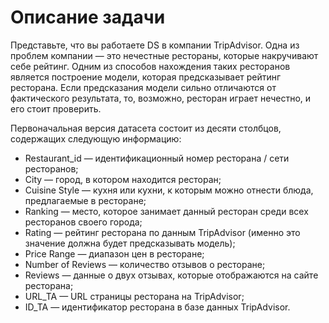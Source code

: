 # Описание задачи 

Представьте, что вы работаете DS в компании TripAdvisor. Одна из проблем компании — это нечестные рестораны, которые накручивают себе рейтинг. Одним из способов нахождения таких ресторанов является построение модели, которая предсказывает рейтинг ресторана. Если предсказания модели сильно отличаются от фактического результата, то, возможно, ресторан играет нечестно, и его стоит проверить.                     
                        
Первоначальная версия датасета состоит из десяти столбцов, содержащих следующую информацию:
                          
- Restaurant_id — идентификационный номер ресторана / сети ресторанов;
- City — город, в котором находится ресторан;
- Cuisine Style — кухня или кухни, к которым можно отнести блюда, предлагаемые в ресторане;
- Ranking — место, которое занимает данный ресторан среди всех ресторанов своего города;
- Rating — рейтинг ресторана по данным TripAdvisor (именно это значение должна будет предсказывать модель);
- Price Range — диапазон цен в ресторане;
- Number of Reviews — количество отзывов о ресторане;
- Reviews — данные о двух отзывах, которые отображаются на сайте ресторана;
- URL_TA — URL страницы ресторана на TripAdvisor;
- ID_TA — идентификатор ресторана в базе данных TripAdvisor.                        
                        


                        